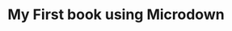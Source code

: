 # My First book using Microdown


<!inputFile|path=Chapters/Chapter1/chapter1.md!>

<!inputFile|path=Chapters/Chapter2/chapter2.md!>


